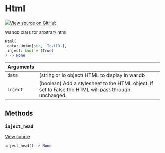 # Html



[![](https://www.tensorflow.org/images/GitHub-Mark-32px.png)View source on GitHub](https://www.github.com/wandb/client/tree/597de7d094bdab2fa17d5db396c6bc227b2f62c3/wandb/sdk/data_types/html.py#L19-L109)



Wandb class for arbitrary html

```python
Html(
 data: Union[str, 'TextIO'],
 inject: bool = (True)
) -> None
```





| Arguments | |
| :--- | :--- |
| `data` | (string or io object) HTML to display in wandb |
| `inject` | (boolean) Add a stylesheet to the HTML object. If set to False the HTML will pass through unchanged. |



## Methods

### `inject_head`



[View source](https://www.github.com/wandb/client/tree/597de7d094bdab2fa17d5db396c6bc227b2f62c3/wandb/sdk/data_types/html.py#L61-L76)

```python
inject_head() -> None
```






